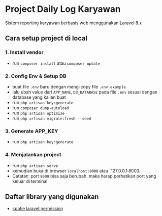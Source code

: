 # Project Daily Log Karyawan
Sistem reporting karyawan berbasis web menggunakan Laravel 8.x

## Cara setup project di local
### 1. Install vendor
- run `composer install` atau `composer update`
### 2. Config Env & Setup DB
- buat file `.env` baru dengan meng-copy file `.env.example`
- lalu ubah value dari `APP_NAME`, `DB_DATABASE` pada file `.env` sesuai dengan database yang kalian buat
- run `php artisan key:generate`
- run `composer dump-autoload`
- run `php artisan optimize`
- run `php artisan migrate:fresh --seed`
### 3. Generate APP_KEY
- run `php artisan key:generate`
### 4. Menjalankan project
- run `php artisan serve`
- kemudian buka di browser `localhost:8000` atau `127.0.0.1:8000.
- Catatan: port `8000` bisa saja berubah. maka harap perhatikan port yang keluar di terminal
## Daftar library yang digunakan
- [spatie laravel permission](https://spatie.be/docs/laravel-permission/v4/introduction)